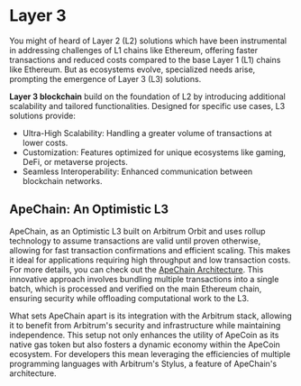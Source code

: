 # Layer 3

You might of heard of Layer 2 (L2) solutions which have been instrumental in addressing challenges of L1 chains like Ethereum, offering faster transactions and reduced costs compared to the base Layer 1 (L1) chains like Ethereum. But as ecosystems evolve, specialized needs arise, prompting the emergence of Layer 3 (L3) solutions.

**Layer 3 blockchain** build on the foundation of L2 by introducing additional scalability and tailored functionalities. Designed for specific use cases, L3 solutions provide:

- Ultra-High Scalability: Handling a greater volume of transactions at lower costs.
- Customization: Features optimized for unique ecosystems like gaming, DeFi, or metaverse projects.
- Seamless Interoperability: Enhanced communication between blockchain networks.

## ApeChain: An Optimistic L3 

ApeChain, as an Optimistic L3 built on Arbitrum Orbit and uses rollup technology to assume transactions are valid until proven otherwise, allowing for fast transaction confirmations and efficient scaling. This makes it ideal for applications requiring high throughput and low transaction costs. For more details, you can check out the [ApeChain Architecture](https://docs.apechain.com/architecture). This innovative approach involves bundling multiple transactions into a single batch, which is processed and verified on the main Ethereum chain, ensuring security while offloading computational work to the L3.

What sets ApeChain apart is its integration with the Arbitrum stack, allowing it to benefit from Arbitrum's security and infrastructure while maintaining independence. This setup not only enhances the utility of ApeCoin as its native gas token but also fosters a dynamic economy within the ApeCoin ecosystem. For developers this mean leveraging the efficiencies of multiple programming languages with Arbitrum's Stylus, a feature of ApeChain's architecture.